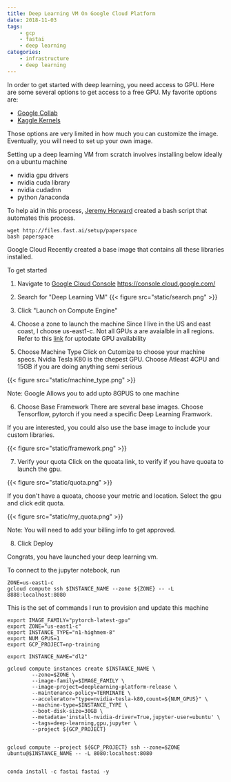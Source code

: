 ```yaml
---
title: Deep Learning VM On Google Cloud Platform
date: 2018-11-03
tags: 
    - gcp
    - fastai
    - deep learning
categories:
    - infrastructure
    - deep learning
---
```


In order to get started with deep learning, you need access to GPU.
Here are some several options to get access to a free GPU.
My favorite options are:
- [Google Collab](https://colab.research.google.com)
- [Kaggle Kernels](https://www.kaggle.com)

Those options are very limited in how much you can customize the image.
Eventually, you will need to set up your own image.

Setting up a deep learning VM from scratch involves installing below ideally on a ubuntu machine
- nvidia gpu drivers
- nvidia cuda library
- nvidia cudadnn 
- python /anaconda

To help aid in this process, [Jeremy Horward](https://twitter.com/jeremyphoward) created a bash script that automates this process.

```
wget http://files.fast.ai/setup/paperspace
bash paperspace
```


Google Cloud Recently created a base image that contains all these libraries installed.

To get started     

1) Navigate to [Google Cloud Console](https://console.cloud.google.com/)
https://console.cloud.google.com/

2) Search for "Deep Learning VM"
{{< figure src="static/search.png"  >}}



3) Click "Launch on Compute Engine"

4) Choose a zone to launch the machine
Since I live in the US and east coast, I choose us-east1-c.
Not all GPUs a are avaialble in all regions.
Refer to this [link](https://cloud.google.com/compute/docs/gpus/) for uptodate GPU availability

5) Choose Machine Type
Click on Cutomize to choose your machine specs.
Nvidia Tesla K80 is the chepest GPU.
Choose Atleast 4CPU and 15GB if you are doing anything semi serious

{{< figure src="static/machine_type.png"  >}}

Note: Google Allows you to add upto 8GPUS to one machine

6) Choose Base Framework
There are several base images. Choose Tensorflow, pytorch if you need a specific Deep Learning Framwork.

If you are interested, you could also use the base image to include your custom libraries.

{{< figure src="static/framework.png"  >}}

7) Verify your quota
Click on the quoata link, to verify if you have quoata to launch the gpu.

{{< figure src="static/quota.png" >}}

If you don't have a quoata, choose your metric and location.
Select the gpu and click edit quota.

{{< figure src="static/my_quota.png"  >}}

Note: You will need to add your billing info to get approved.

8) Click Deploy

Congrats, you have launched your deep learning vm.

To connect to the jupyter notebook, run 

```
ZONE=us-east1-c
gcloud compute ssh $INSTANCE_NAME --zone ${ZONE} -- -L 8888:localhost:8080
```




This is the set of commands I run to provision and update this machine
```
export IMAGE_FAMILY="pytorch-latest-gpu" 
export ZONE="us-east1-c"
export INSTANCE_TYPE="n1-highmem-8"
export NUM_GPUS=1
export GCP_PROJECT=np-training

export INSTANCE_NAME="dl2"

gcloud compute instances create $INSTANCE_NAME \
        --zone=$ZONE \
        --image-family=$IMAGE_FAMILY \
        --image-project=deeplearning-platform-release \
        --maintenance-policy=TERMINATE \
        --accelerator="type=nvidia-tesla-k80,count=${NUM_GPUS}" \
        --machine-type=$INSTANCE_TYPE \
        --boot-disk-size=30GB \
        --metadata='install-nvidia-driver=True,jupyter-user=ubuntu' \
        --tags=deep-learning,gpu,jupyter \
        --project ${GCP_PROJECT}


gcloud compute --project ${GCP_PROJECT} ssh --zone=$ZONE ubuntu@$INSTANCE_NAME -- -L 8080:localhost:8080


conda install -c fastai fastai -y
```